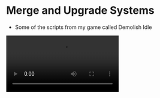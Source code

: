 # Merge and Upgrade Systems

- Some of the scripts from my game called Demolish Idle

 ![ Alt text](https://media.giphy.com/media/AQfmkV0nuayMLlEbxz/giphy.mp4) 

